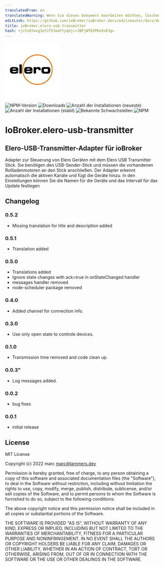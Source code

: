 ```yaml
---
translatedFrom: en
translatedWarning: Wenn Sie dieses Dokument bearbeiten möchten, löschen Sie bitte das Feld "translationsFrom". Andernfalls wird dieses Dokument automatisch erneut übersetzt
editLink: https://github.com/ioBroker/ioBroker.docs/edit/master/docs/de/adapterref/iobroker.elero-usb-transmitter/README.md
title: ioBroker.elero-usb-transmitter
hash: +jchsQ7wvg3ef2f53maFtyqUjc+JBFjWfQ1PKo9sK3g=
---
```

![Logo](../../../en/adapterref/iobroker.elero-usb-transmitter/admin/elero-usb-transmitter.png)

![NPM-Version](http://img.shields.io/npm/v/iobroker.elero-usb-transmitter.svg)
![Downloads](https://img.shields.io/npm/dm/iobroker.elero-usb-transmitter.svg)
![Anzahl der Installationen (neueste)](http://iobroker.live/badges/elero-usb-transmitter-installed.svg)
![Anzahl der Installationen (stabil)](http://iobroker.live/badges/elero-usb-transmitter-stable.svg)
![Bekannte Schwachstellen](https://snyk.io/test/github/marc2016/ioBroker.elero-usb-transmitter/badge.svg)
![NPM](https://nodei.co/npm/iobroker.elero-usb-transmitter.png?downloads=true)

# IoBroker.elero-usb-transmitter
## Elero-USB-Transmitter-Adapter für ioBroker
Adapter zur Steuerung von Elero Geräten mit dem Elero USB Transmitter Stick.
Sie benötigen den USB-Sender-Stick und müssen die vorhandenen Rollladenmotoren an den Stick anschließen. Der Adapter erkennt automatisch die aktiven Kanäle und fügt die Geräte hinzu. In den Einstellungen können Sie die Namen für die Geräte und das Intervall für das Update festlegen

## Changelog

### 0.5.2

- Missing translation for title and description added

### 0.5.1

- Translation added

### 0.5.0

- Translations added
- Ignore state changes with ack=true in onStateChanged handler
- messages handler removed
- node-scheduler package removed

### 0.4.0

- Added channel for connection info.

### 0.3.0

- Use only open state to controle devices.

### 0.1.0

- Transmission time removed and code clean up.

### 0.0.3"

- Log messages added.

### 0.0.2

- bug fixes

### 0.0.1

- initial release

## License

MIT License

Copyright (c) 2022 marc <marc@lammers.dev>

Permission is hereby granted, free of charge, to any person obtaining a copy
of this software and associated documentation files (the "Software"), to deal
in the Software without restriction, including without limitation the rights
to use, copy, modify, merge, publish, distribute, sublicense, and/or sell
copies of the Software, and to permit persons to whom the Software is
furnished to do so, subject to the following conditions:

The above copyright notice and this permission notice shall be included in all
copies or substantial portions of the Software.

THE SOFTWARE IS PROVIDED "AS IS", WITHOUT WARRANTY OF ANY KIND, EXPRESS OR
IMPLIED, INCLUDING BUT NOT LIMITED TO THE WARRANTIES OF MERCHANTABILITY,
FITNESS FOR A PARTICULAR PURPOSE AND NONINFRINGEMENT. IN NO EVENT SHALL THE
AUTHORS OR COPYRIGHT HOLDERS BE LIABLE FOR ANY CLAIM, DAMAGES OR OTHER
LIABILITY, WHETHER IN AN ACTION OF CONTRACT, TORT OR OTHERWISE, ARISING FROM,
OUT OF OR IN CONNECTION WITH THE SOFTWARE OR THE USE OR OTHER DEALINGS IN THE
SOFTWARE.